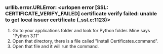 ### urllib.error.URLError: <urlopen error [SSL: CERTIFICATE_VERIFY_FAILED] certificate verify failed: unable to get local issuer certificate (_ssl.c:1123)>

1. Go to your applications folder and look for Python folder. Mine says "Python 3.11"
2. Open that directory, there is a file called "Install Certificates.command".
3. Open that file and it will run the command.
